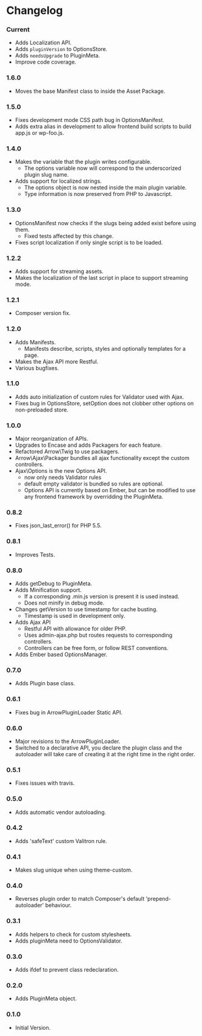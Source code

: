 # Changelog

### Current

* Adds Localization API.
* Adds `pluginVersion` to OptionsStore.
* Adds `needsUpgrade` to PluginMeta.
* Improve code coverage.

### 1.6.0

* Moves the base Manifest class to inside the Asset Package.

### 1.5.0

* Fixes development mode CSS path bug in OptionsManifest.
* Adds extra alias in development to allow frontend build scripts to
  build app.js or wp-foo.js.

### 1.4.0

* Makes the variable that the plugin writes configurable.
  * The options variable now will correspond to the underscorized plugin
    slug name.
* Adds support for localized strings.
  * The options object is now nested inside the main plugin variable.
  * Type information is now preserved from PHP to Javascript.

### 1.3.0

* OptionsManifest now checks if the slugs being added exist before using
  them.
  * Fixed tests affected by this change.
* Fixes script localization if only single script is to be loaded.

### 1.2.2

* Adds support for streaming assets.
* Makes the localization of the last script in place to support
  streaming mode.

### 1.2.1

* Composer version fix.

### 1.2.0

* Adds Manifests.
  * Manifests describe, scripts, styles and optionally templates for a
    page.
* Makes the Ajax API more Restful.
* Various bugfixes.

### 1.1.0

* Adds auto initialization of custom rules for Validator used with Ajax.
* Fixes bug in OptionsStore, setOption does not clobber other options on
  non-preloaded store.

### 1.0.0

* Major reorganization of APIs.
* Upgrades to Encase and adds Packagers for each feature.
* Refactored Arrow\Twig to use packagers.
* Arrow\Ajax\Packager bundles all ajax functionality except the custom
  controllers.
* Ajax\Options is the new Options API.
  * now only needs Validator rules
  * default empty validator is bundled so rules are optional.
  * Options API is currently based on Ember, but can be modified to use
    any frontend framework by overridding the PluginMeta.

### 0.8.2

* Fixes json_last_error() for PHP 5.5.

### 0.8.1

* Improves Tests.

### 0.8.0

* Adds getDebug to PluginMeta.
* Adds Minification support.
  * If a corresponding .min.js version is present it is used instead.
  * Does not minify in debug mode.
* Changes getVersion to use timestamp for cache busting.
  * Timestamp is used in development only.
* Adds Ajax API
  * Restful API with allowance for older PHP.
  * Uses admin-ajax.php but routes requests to corresponding
    controllers.
  * Controllers can be free form, or follow REST conventions.
* Adds Ember based OptionsManager.

### 0.7.0

* Adds Plugin base class.

### 0.6.1

* Fixes bug in ArrowPluginLoader Static API.

### 0.6.0

* Major revisions to the ArrowPluginLoader.
* Switched to a declarative API, you declare the plugin class
  and the autoloader will take care of creating it at the right time
  in the right order.

### 0.5.1

* Fixes issues with travis.

### 0.5.0

* Adds automatic vendor autoloading.

### 0.4.2

* Adds 'safeText' custom Valitron rule.

### 0.4.1

* Makes slug unique when using theme-custom.

### 0.4.0

* Reverses plugin order to match Composer's default 'prepend-autoloader'
  behaviour.

### 0.3.1

* Adds helpers to check for custom stylesheets.
* Adds pluginMeta need to OptionsValidator.

### 0.3.0

* Adds ifdef to prevent class redeclaration.

### 0.2.0

* Adds PluginMeta object.

### 0.1.0

* Initial Version.
